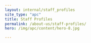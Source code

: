 ```yaml
---
layout: internal/staff_profiles
site_type: "apc"
title: Staff Profiles
permalink: /about-us/staff-profiles/
hero: /img/apc/content/hero-8.jpg

---
```


<!--- This child document initializes the page in Jekyll. -->